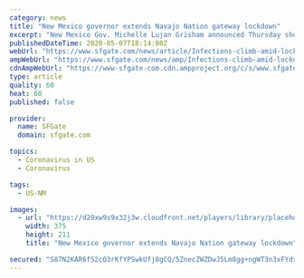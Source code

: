 ```yaml
---
category: news
title: "New Mexico governor extends Navajo Nation gateway lockdown"
excerpt: "New Mexico Gov. Michelle Lujan Grisham announced Thursday she will extend the lockdown on a western New Mexico city to help stop the spread of COVID-19 on the Navajo Nation. Her office said she will lengthen the lockdown on Gallup,"
publishedDateTime: 2020-05-07T18:14:00Z
webUrl: "https://www.sfgate.com/news/article/Infections-climb-amid-lockdown-at-gateway-to-15252634.php"
ampWebUrl: "https://www.sfgate.com/news/amp/Infections-climb-amid-lockdown-at-gateway-to-15252634.php"
cdnAmpWebUrl: "https://www-sfgate-com.cdn.ampproject.org/c/s/www.sfgate.com/news/amp/Infections-climb-amid-lockdown-at-gateway-to-15252634.php"
type: article
quality: 60
heat: 60
published: false

provider:
  name: SFGate
  domain: sfgate.com

topics:
  - Coronavirus in US
  - Coronavirus

tags:
  - US-NM

images:
  - url: "https://d29xw9s9x32j3w.cloudfront.net/players/library/placeholder.png"
    width: 375
    height: 211
    title: "New Mexico governor extends Navajo Nation gateway lockdown"

secured: "S87N2KAR6fS2cO3rKfYPSwkUfj8gCQ/5ZnecZWZDwJ5Lm8gg+ngWT3n3xFYdxajj8BQKTDSzNvO9oJ2E/LzctQ3oWClmWVzDtGNk1G8ZUWmxVX3ZFINYJ3lzANZqTm4AucvbIplKSc5mimFMnfK/sM/5VmSnLAtuStHnAVPrDKlCB6Huo9ogL3GIK8OhuNDwZRgmfTaoM0f2ZWhY7k73wZlKKg5r2oRTYbHlDLB6/y4wEifX17srRHRSgS0CM9zxnkGEIUqbjdlFgdqJV0CPin+AtY3gl6cBFqVMwSRxbUZgbAXbnuqiCt/tTWjWCVddPtRRszH1GRabbZ6bMjREwRbGDD/cj3Btq6m7rr4BTkkgyaOCNWVPdlMzO5TjKI949y8hLGiRfk4FQnNQakKApm09TnvP/KqPb8BuPlu+9hEWankR+i5udx7v7tz0wANtMwYAWKRU6s4BxF3qmbCG1vsufEDIYn/1iv2fPppWKi0=;uj6R5EpXIshnKv5vyf8aBA=="
---
```


